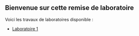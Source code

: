 ## Bienvenue sur cette remise de laboratoire

Voici les travaux de laboratoires disponible :

 - [Laboratoire 1](TP1/README.md)

